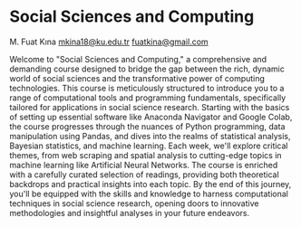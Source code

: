 # Social Sciences and Computing
M. Fuat Kına
mkina18@ku.edu.tr
fuatkina@gmail.com


Welcome to "Social Sciences and Computing," a comprehensive and demanding course designed to bridge the gap between the rich, dynamic world of social sciences and the transformative power of computing technologies. This course is meticulously structured to introduce you to a range of computational tools and programming fundamentals, specifically tailored for applications in social science research. Starting with the basics of setting up essential software like Anaconda Navigator and Google Colab, the course progresses through the nuances of Python programming, data manipulation using Pandas, and dives into the realms of statistical analysis, Bayesian statistics, and machine learning. Each week, we'll explore critical themes, from web scraping and spatial analysis to cutting-edge topics in machine learning like Artificial Neural Networks. The course is enriched with a carefully curated selection of readings, providing both theoretical backdrops and practical insights into each topic. By the end of this journey, you'll be equipped with the skills and knowledge to harness computational techniques in social science research, opening doors to innovative methodologies and insightful analyses in your future endeavors.
